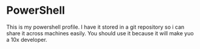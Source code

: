 # PowerShell
This is my powershell profile. I have it stored in a git repository so i can share it across machines easily.
You should use it because it will make yuo a 10x developer.
